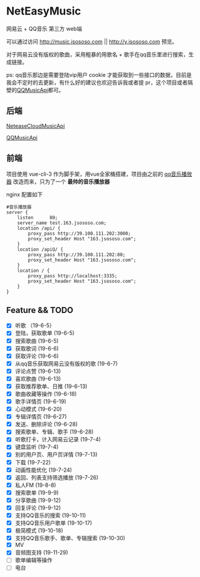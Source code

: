 # NetEasyMusic
网易云 + QQ音乐 第三方 web端

可以通过访问 http://music.jsososo.com || http://y.jsososo.com 预览。

对于网易云没有版权的歌曲，采用粗暴的用歌名 + 歌手在qq音乐里进行搜索，生成链接。

ps: qq音乐那边是需要登陆vip用户 cookie 才能获取到一些接口的数据，目前是我会不定时的去更新，有什么好的建议也欢迎告诉我或者提 pr，这个项目或者隔壁的[QQMusicApi](https://github.com/jsososo/QQMusicApi)都可。

## 后端

[NeteaseCloudMusicApi](https://github.com/Binaryify/NeteaseCloudMusicApi)

[QQMusicApi](https://github.com/jsososo/QQMusicApi)


## 前端

项目使用 vue-cli-3 作为脚手架，用vue全家桶搭建，项目由之前的 [qq音乐播放器](https://github.com/jsososo/music-player) 改造而来，只为了一个 **最帅的音乐播放器**

nginx 配置如下
```
#音乐播放器
server {
    listen      80;
    server_name test.163.jsososo.com;
    location /api/ {
        proxy_pass http://39.100.111.202:3000;
        proxy_set_header Host "163.jsososo.com";
    }
    location /apiQ/ {
        proxy_pass http://39.100.111.202:80;
        proxy_set_header Host "163.jsososo.com";
    }
    location / {
        proxy_pass http://localhost:3335;
        proxy_set_header Host "163.jsososo.com";
    }
}
```

## Feature && TODO
- [x] 听歌 （19-6-5）
- [x] 登陆，获取歌单 (19-6-5)
- [x] 搜索歌曲 (19-6-5)
- [x] 获取歌词 (19-6-6)
- [x] 获取评论 (19-6-6)
- [x] 从qq音乐获取网易云没有版权的歌 (19-6-7)
- [x] 评论点赞 (19-6-13)
- [x] 喜欢歌曲 (19-6-13)
- [x] 获取推荐歌单、日推 (19-6-13)
- [x] 歌曲收藏等操作 (19-6-18)
- [x] 歌手详情页 (19-6-19)
- [x] 心动模式 (19-6-20)
- [x] 专辑详情页 (19-6-27)
- [x] 发送、删除评论 (19-6-28)
- [x] 搜索歌单、专辑、歌手 (19-6-28)
- [x] 听歌打卡，计入网易云记录 (19-7-4)
- [x] 键盘监听 (19-7-4)
- [x] 别的用户页、用户页详情 (19-7-13)
- [x] 下载 (19-7-22)
- [x] 动画性能优化 (19-7-24)
- [x] 返回、列表支持筛选播放 (19-7-26)
- [x] 私人FM (19-8-8)
- [x] 搜索歌单 (19-9-9)
- [x] 分享歌曲 (19-9-12)
- [x] 回复评论 (19-9-12)
- [x] 支持QQ音乐的搜索 (19-10-11)
- [x] 支持QQ音乐用户歌单 (19-10-17)
- [x] 极简模式 (19-10-18)
- [x] 支持QQ音乐歌手、歌单、专辑搜索 (19-10-30)
- [x] MV
- [x] 音频图支持 (19-11-29)
- [ ] 歌单编辑等操作
- [ ] 电台
